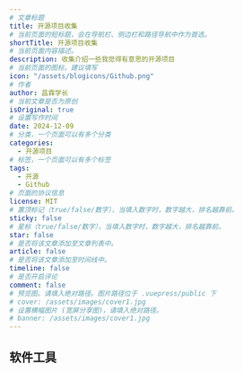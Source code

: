 ```yaml
---
# 文章标题
title: 开源项目收集
# 当前页面的短标题，会在导航栏、侧边栏和路径导航中作为首选。
shortTitle: 开源项目收集
# 当前页面内容描述。
description: 收集介绍一些我觉得有意思的开源项目
# 当前页面的图标，建议填写
icon: "/assets/blogicons/Github.png"
# 作者
author: 昌霖学长
# 当前文章是否为原创
isOriginal: true
# 设置写作时间
date: 2024-12-09
# 分类，一个页面可以有多个分类
categories: 
  - 开源项目
# 标签，一个页面可以有多个标签
tags: 
  - 开源
  - Github
# 页面的协议信息
license: MIT
# 置顶标记（true/false/数字），当填入数字时，数字越大，排名越靠前。
sticky: false
# 星标（true/false/数字），当填入数字时，数字越大，排名越靠前。
star: false
# 是否将该文章添加至文章列表中。
article: false
# 是否将该文章添加至时间线中。
timeline: false
# 是否开启评论
comment: false
# 预览图。请填入绝对路径。图片路径位于 .vuepress/public 下
# cover: /assets/images/cover1.jpg
# 设置横幅图片 (宽屏分享图)，请填入绝对路径。
# banner: /assets/images/cover1.jpg
---
```


## 软件工具

<div class="vp-card-container">
  <SiteInfo
    name="Edit"
    desc="微软开源的一款 Windows、Linux 命令行编辑器，支持鼠标控制菜单、可同时打开多个文件、拥有查找与替换功能、支持自动换行。"
    logo="/assets/postsimages/OpensourceProject/edit/edit.svg"
    url="https://github.com/microsoft/edit/"
    repo="https://github.com/microsoft/edit/"
    preview="/assets/postsimages/OpensourceProject/edit/edit_hero_image.png"
  />
  <SiteInfo
    name="PowerToys"
    desc="Microsoft PowerToys 是一组实用工具，可帮助高级用户调整和简化其 Windows 体验，从而提高工作效率。"
    logo="/assets/postsimages/OpensourceProject/PowerToys/PowerToysAppList.targetsize-256.png"
    url="https://learn.microsoft.com/zh-cn/windows/powertoys/"
    repo="https://github.com/microsoft/PowerToys/"
    preview="/assets/postsimages/OpensourceProject/PowerToys/Welcome_SCOOBE.png"
  />
  <SiteInfo
    name="WindTerm"
    desc="WindTerm是一款开源的远程终端工具，可以使用SSH, Telnet, Tcp, Shell, Serial等协议连接Linux开发主机和嵌入式开发板。"
    logo="/assets/postsimages/OpensourceProject/WindTerm/WindTerm_icon_1024x1024.png"
    url="https://github.com/kingToolbox/WindTerm"
    repo="https://github.com/kingToolbox/WindTerm"
    preview="/assets/postsimages/OpensourceProject/WindTerm/WindTerm.png"
  />
  <SiteInfo
    name="frp"
    desc="frp 是一个专注于内网穿透的高性能的反向代理应用，支持 TCP、UDP、HTTP、HTTPS 等多种协议，且支持 P2P 通信。可以将内网服务以安全、便捷的方式通过具有公网 IP 节点的中转暴露到公网。"
    logo="/assets/postsimages/OpensourceProject/frp/frp-favicon-32x32.png"
    url="https://gofrp.org/zh-cn/"
    repo="https://github.com/fatedier/frp"
    preview="/assets/postsimages/OpensourceProject/frp/dashboard.png"
  />
</div>
